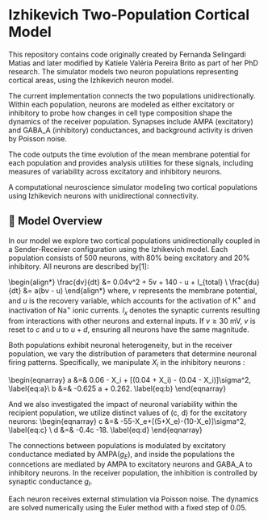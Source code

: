 # Izhikevich Two-Population Cortical Model

This repository contains code originally created by Fernanda Selingardi Matias and later modified by Katiele Valéria Pereira Brito as part of her PhD research. The simulator models two neuron populations representing cortical areas, using the Izhikevich neuron model.

The current implementation connects the two populations unidirectionally. Within each population, neurons are modeled as either excitatory or inhibitory to probe how changes in cell type composition shape the dynamics of the receiver population. Synapses include AMPA (excitatory) and GABA_A (inhibitory) conductances, and background activity is driven by Poisson noise.

The code outputs the time evolution of the mean membrane potential for each population and provides analysis utilities for these signals, including measures of variability across excitatory and inhibitory neurons.



A computational neuroscience simulator modeling two cortical populations using Izhikevich neurons with unidirectional connectivity.

## 🧠 Model Overview

In our model we explore two cortical populations unidirectionally coupled in a Sender-Receiver configuration using the Izhikevich model. Each population consists of $500$ neurons, with $80\%$ being excitatory and $20\%$ inhibitory. All neurons are described by[1]:

\begin{align*}
\frac{dv}{dt} &= 0.04v^2 + 5v + 140 - u + I_{total} \\
\frac{du}{dt} &= a(bv - u)
\end{align*}
where, $v$ represents the membrane potential, and $u$ is the recovery variable, which accounts for the activation of K$^+$ and inactivation of Na$^+$ ionic currents. $I_x$ denotes the synaptic currents resulting from interactions with other neurons and external inputs. If $v\geq30$ mV, $v$ is reset to $c$ and $u$ to $u+d$, ensuring all neurons have the same magnitude.

Both populations exhibit neuronal heterogeneity, but in the receiver population, we vary the distribution of parameters that determine neuronal firing patterns. Specifically, we manipulate $X_i$ in the inhibitory neurons :

\begin{eqnarray}
a &=& 0.06 - X_i + [(0.04 + X_i) - (0.04 - X_i)]\sigma^2, \label{eq:a}\\
b &=& -0.625 a + 0.262. \label{eq:b}
\end{eqnarray}

And we also investigated the impact of neuronal variability within the recipient population, we utilize distinct values of (c, d) for the excitatory neurons:
\begin{eqnarray}
  c &=& -55-X_e+[(5+X_e)-(10-X_e)]\sigma^2, \label{eq:c} \\
  d &=& -0.4c -18. \label{eq:d}
\end{eqnarray}

The connections between populations is modulated by excitatory conductance mediated by AMPA($g_E$), and inside the populations the conncetions are mediated by AMPA to excitatory neurons and GABA_A to inhibitory neurons. In the receiver population, the inhibition is controlled by synaptic conductance $g_I$.

Each neuron receives external stimulation via Poisson noise. The dynamics are solved numerically using the Euler method with a fixed step of 0.05.
